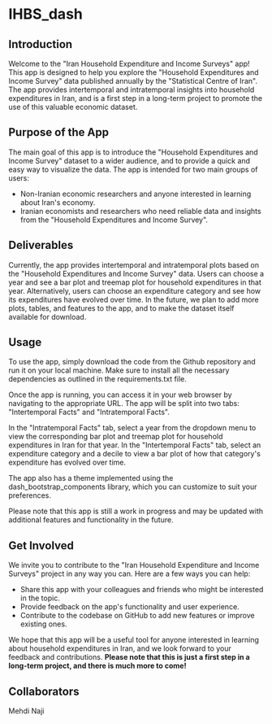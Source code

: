# IHBS_dash
## Introduction
Welcome to the "Iran Household Expenditure and Income Surveys" app! This app is designed to help you explore the "Household Expenditures and Income Survey" data published annually by the "Statistical Centre of Iran". The app provides intertemporal and intratemporal insights into household expenditures in Iran, and is a first step in a long-term project to promote the use of this valuable economic dataset.

## Purpose of the App
The main goal of this app is to introduce the "Household Expenditures and Income Survey" dataset to a wider audience, and to provide a quick and easy way to visualize the data. The app is intended for two main groups of users:

- Non-Iranian economic researchers and anyone interested in learning about Iran's economy.
- Iranian economists and researchers who need reliable data and insights from the "Household Expenditures and Income Survey".

## Deliverables
Currently, the app provides intertemporal and intratemporal plots based on the "Household Expenditures and Income Survey" data. Users can choose a year and see a bar plot and treemap plot for household expenditures in that year. Alternatively, users can choose an expenditure category and see how its expenditures have evolved over time. In the future, we plan to add more plots, tables, and features to the app, and to make the dataset itself available for download.

## Usage
To use the app, simply download the code from the Github repository and run it on your local machine. Make sure to install all the necessary dependencies as outlined in the requirements.txt file.

Once the app is running, you can access it in your web browser by navigating to the appropriate URL. The app will be split into two tabs: "Intertemporal Facts" and "Intratemporal Facts".

In the "Intratemporal Facts" tab, select a year from the dropdown menu to view the corresponding bar plot and treemap plot for household expenditures in Iran for that year. In the "Intertemporal Facts" tab, select an expenditure category and a decile to view a bar plot of how that category's expenditure has evolved over time.

The app also has a theme implemented using the dash_bootstrap_components library, which you can customize to suit your preferences.

Please note that this app is still a work in progress and may be updated with additional features and functionality in the future.

## Get Involved
We invite you to contribute to the "Iran Household Expenditure and Income Surveys" project in any way you can. Here are a few ways you can help:

- Share this app with your colleagues and friends who might be interested in the topic.
- Provide feedback on the app's functionality and user experience.
- Contribute to the codebase on GitHub to add new features or improve existing ones.

We hope that this app will be a useful tool for anyone interested in learning about household expenditures in Iran, and we look forward to your feedback and contributions. **Please note that this is just a first step in a long-term project, and there is much more to come!**

## Collaborators
Mehdi Naji